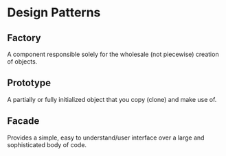 # Design Patterns

## Factory

A component responsible solely for the wholesale (not piecewise) creation of objects.

## Prototype

A partially or fully initialized object that you copy (clone) and make use of.

## Facade

Provides a simple, easy to understand/user interface over a large and sophisticated body of code.
